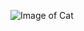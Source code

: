 ![Image of Cat](https://th.bing.com/th/id/R.48430ac5026135117ed0fd95c505036d?rik=dzbP4klKQxpfKA&pid=ImgRaw&r=0)
